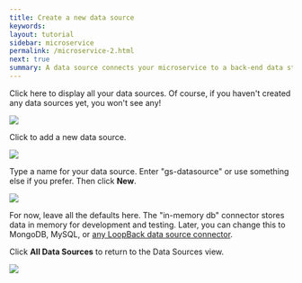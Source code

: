 ```yaml
---
title: Create a new data source
keywords:
layout: tutorial
sidebar: microservice
permalink: /microservice-2.html
next: true
summary: A data source connects your microservice to a back-end data store such as a database, a SOAP service, or REST API. A project may have any number of data sources.
---
```


Click here to display all your data sources.  Of course, if you haven't created any data sources yet, you won't see any!

![](http://content.screencast.com/users/RandMck/folders/Jing/media/e9231d8e-9c73-41e4-9a5c-85810f1d2899/00000538.png)

Click to add a new data source.

![](http://content.screencast.com/users/RandMck/folders/Jing/media/cde360b9-85f9-4e12-8900-2c5a776d88fe/00000520.png)

Type a name for your data source.  Enter "gs-datasource" or use something else if you prefer. Then click **New**.

![](http://content.screencast.com/users/RandMck/folders/Jing/media/4c23c299-0278-4846-a71e-01f8efb017ee/00000521.png)

For now, leave all the defaults here.  The "in-memory db" connector stores data in memory for development and testing.  Later, you can change this to MongoDB, MySQL, or [any LoopBack data source connector](http://loopback.io/doc/en/lb2/Connectors-reference.html).

Click **All Data Sources** to return to the Data Sources view.

![](http://content.screencast.com/users/RandMck/folders/Jing/media/a03a7cc4-4484-40cc-bfe3-c16376d98fa3/00000539.png)
